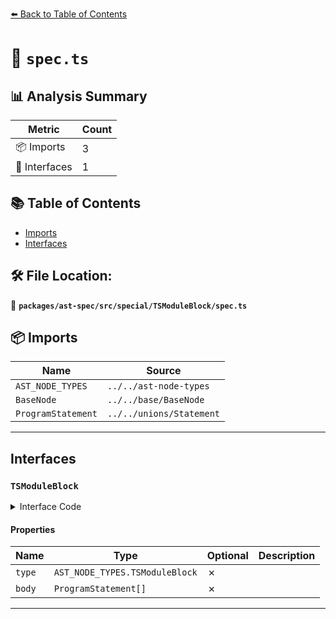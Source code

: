 [⬅️ Back to Table of Contents](../../../../../index.md)

# 📄 `spec.ts`

## 📊 Analysis Summary

| Metric | Count |
|--------|-------|
| 📦 Imports | 3 |
| 📐 Interfaces | 1 |

## 📚 Table of Contents

- [Imports](#imports)
- [Interfaces](#interfaces)

## 🛠️ File Location:
📂 **`packages/ast-spec/src/special/TSModuleBlock/spec.ts`**

## 📦 Imports

| Name | Source |
|------|--------|
| `AST_NODE_TYPES` | `../../ast-node-types` |
| `BaseNode` | `../../base/BaseNode` |
| `ProgramStatement` | `../../unions/Statement` |


---

## Interfaces

### `TSModuleBlock`

<details><summary>Interface Code</summary>

```ts
export interface TSModuleBlock extends BaseNode {
  type: AST_NODE_TYPES.TSModuleBlock;
  body: ProgramStatement[];
}
```
</details>

#### Properties

| Name | Type | Optional | Description |
|------|------|----------|-------------|
| `type` | `AST_NODE_TYPES.TSModuleBlock` | ✗ |  |
| `body` | `ProgramStatement[]` | ✗ |  |


---